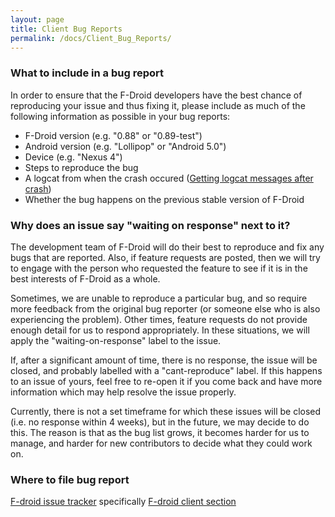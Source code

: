 ```yaml
---
layout: page
title: Client Bug Reports
permalink: /docs/Client_Bug_Reports/
---
```


### What to include in a bug report

In order to ensure that the F-Droid developers have the best chance of reproducing your issue and thus fixing it, please include as much of the following information as possible in your bug reports:

* F-Droid version (e.g. "0.88" or "0.89-test")
* Android version (e.g. "Lollipop" or "Android 5.0")
* Device (e.g. "Nexus 4")
* Steps to reproduce the bug
* A logcat from when the crash occured ([Getting logcat messages after crash](Getting_logcat_messages_after_crash))
* Whether the bug happens on the previous stable version of F-Droid


### Why does an issue say "waiting on response" next to it?

The development team of F-Droid will do their best to reproduce and fix any bugs that are reported. Also, if feature requests are posted, then we will try to engage with the person who requested the feature to see if it is in the best interests of F-Droid as a whole.

Sometimes, we are unable to reproduce a particular bug, and so require more feedback from the original bug reporter (or someone else who is also experiencing the problem). Other times, feature requests do not provide enough detail for us to respond appropriately. In these situations, we will apply the "waiting-on-response" label to the issue.

If, after a significant amount of time, there is no response, the issue will be closed, and probably labelled with a "cant-reproduce" label. If this happens to an issue of yours, feel free to re-open it if you come back and have more information which may help resolve the issue properly.

Currently, there is not a set timeframe for which these issues will be closed (i.e. no response within 4 weeks), but in the future, we may decide to do this. The reason is that as the bug list grows, it becomes harder for us to manage, and harder for new contributors to decide what they could work on.


### Where to file bug report

[F-droid issue tracker](https://f-droid.org/issues/) specifically [F-droid client section](https://gitlab.com/fdroid/fdroidclient/issues)

